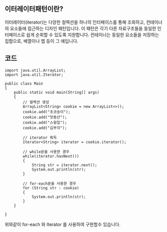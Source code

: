 ## 이터레이터패턴이란?

이터레이터(iterator)는 다양한 컬렉션을 하나의 인터페이스를 통해 조회하고, 컨테이너의 요소들에 접근하는 디자인 패턴입니다. 이 패턴은 각기 다른 자료구조들을 동일한 인터페이스로 쉽게 순회할 수 있도록 지원합니다. 컨테이너는 동일한 요소들을 저장하는 집합으로, 배열이나 맵 등이 그 예입니다.



## 코드
```
import java.util.ArrayList;
import java.util.Iterator;

public class Main
{
    public static void main(String[] args)
    {
        // 컬렉션 생성
        ArrayList<String> cookie = new ArrayList<>();
        cookie.add("초코송이");
        cookie.add("맛동산");
        cookie.add("스윙칩");
        cookie.add("김부각");

        // iterator 획득
        Iterator<String> iterator = cookie.iterator();

        // while문을 사용한 경우
        while(iterator.hasNext())
        {
            String str = iterator.next();
            System.out.println(str);
        }

        // for-each문을 사용한 경우
        for (String str : cookie)
        {
            System.out.println(str);
        }
    }

}
```

위와같이 for-each 와 Iterator 를 사용하여 구현할수 있습니다.
